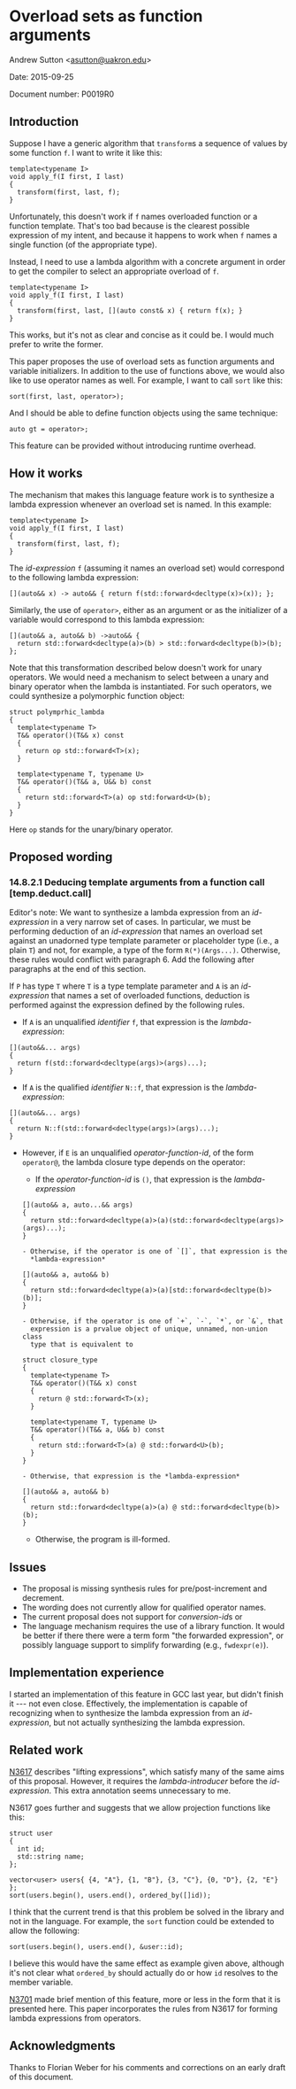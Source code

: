 Overload sets as function arguments
===================================

Andrew Sutton \<asutton@uakron.edu\>

Date: 2015-09-25

Document number: P0019R0


## Introduction

Suppose I have a generic algorithm that `transform`s a sequence of values 
by some function `f`. I want to write it like this:

``` {.cpp}
template<typename I>
void apply_f(I first, I last)
{
  transform(first, last, f);
}
```

Unfortunately, this doesn't work if `f` names overloaded function or a 
function template. That's too bad because is the clearest possible expression 
of my intent, and because it happens to work when `f` names a single
function (of the appropriate type).

Instead, I need to use a lambda algorithm with a concrete argument in 
order to get the compiler to select an appropriate overload of `f`.


``` {.cpp}
template<typename I>
void apply_f(I first, I last)
{
  transform(first, last, [](auto const& x) { return f(x); }
}
```

This works, but it's not as clear and concise as it could be.
I would much prefer to write the former.

This paper proposes the use of overload sets as function arguments
and variable initializers. In addition to the use of functions above,
we would also like to use operator names as well. For example, 
I want to call `sort` like this:

``` {.cpp}
sort(first, last, operator>);
```

And I should be able to define function objects using the same
technique:

``` {.cpp}
auto gt = operator>;
```

This feature can be provided without introducing runtime overhead.


## How it works

The mechanism that makes this language feature work is to synthesize
a lambda expression whenever an overload set is named. In this example:

``` {.cpp}
template<typename I>
void apply_f(I first, I last)
{
  transform(first, last, f);
}
```

The *id-expression* `f` (assuming it names an overload set) would 
correspond to the following lambda expression:

``` {.cpp}
[](auto&& x) -> auto&& { return f(std::forward<decltype(x)>(x)); };
```

Similarly, the use of `operator>`, either as an argument or as the
initializer of a variable would correspond to this lambda expression:

``` {.cpp}
[](auto&& a, auto&& b) ->auto&& {
  return std::forward<decltype(a)>(b) > std::forward<decltype(b)>(b);
};
```

Note that this transformation described below doesn't work for unary 
operators. We would need a mechanism to select between a unary and binary 
operator when the lambda is instantiated. For such operators, we could 
synthesize a polymorphic function object:

``` {.cpp}
struct polymprhic_lambda
{
  template<typename T>
  T&& operator()(T&& x) const
  { 
    return op std::forward<T>(x); 
  }
  
  template<typename T, typename U>
  T&& operator()(T&& a, U&& b) const 
  { 
    return std::forward<T>(a) op std:forward<U>(b); 
  }
}
```

Here `op` stands for the unary/binary operator.


## Proposed wording


### 14.8.2.1 Deducing template arguments from a function call  [temp.deduct.call]

Editor's note: We want to synthesize a lambda expression from an
*id-expression* in a very narrow set of cases. In particular, we must be 
performing deduction of an *id-expression* that names an overload set 
against an unadorned type template parameter or placeholder type (i.e., 
a plain `T`) and not, for example, a type of the form `R(*)(Args...)`.
Otherwise, these rules would conflict with paragraph 6.
Add the following after paragraphs at the end of this section.


If `P` has type `T` where `T` is a type template parameter and `A` is an 
*id-expression* that names a set of overloaded functions, deduction is
performed against the expression defined by the following rules.

- If `A` is an unqualified *identifier* `f`, that expression is
  the *lambda-expression*:
``` {.cpp}
[](auto&&... args) 
{ 
  return f(std::forward<decltype(args)>(args)...); 
}
```

- If `A` is the qualified *identifier* `N::f`, that expression is
  the *lambda-expression*:
``` {.cpp}
[](auto&&... args) 
{ 
  return N::f(std::forward<decltype(args)>(args)...); 
}
```

- However, if `E` is an unqualified *operator-function-id*, of the form 
  `operator@`, the lambda closure type depends on the operator:

    - If the *operator-function-id* is `()`, that expression is the 
      *lambda-expression*
    ``` {.cpp}
    [](auto&& a, auto...&& args) 
    { 
      return std::forward<decltype(a)>(a)(std::forward<decltype(args)>(args)...); 
    }
    ```

      - Otherwise, if the operator is one of `[]`, that expression is the
        *lambda-expression*
    ``` {.cpp}
    [](auto&& a, auto&& b) 
    { 
      return std::forward<decltype(a)>(a)[std::forward<decltype(b)>(b)]; 
    }
    ```

      - Otherwise, if the operator is one of `+`, `-`, `*`, or `&`, that
        expression is a prvalue object of unique, unnamed, non-union class 
        type that is equivalent to
    ``` {.cpp}
    struct closure_type
    {
      template<typename T>
      T&& operator()(T&& x) const
      { 
        return @ std::forward<T>(x); 
      }
    ```
    ``` {.cpp}
      template<typename T, typename U>
      T&& operator()(T&& a, U&& b) const 
      { 
        return std::forward<T>(a) @ std::forward<U>(b); 
      }
    }
    ```

      - Otherwise, that expression is the *lambda-expression*
    ``` {.cpp}
    [](auto&& a, auto&& b) 
    { 
      return std::forward<decltype(a)>(a) @ std::forward<decltype(b)>(b); 
    }
    ```

  - Otherwise, the program is ill-formed.


## Issues

- The proposal is missing synthesis rules for pre/post-increment and 
  decrement.
- The wording does not currently allow for qualified operator names.
- The current proposal does not support for *conversion-id*s or 
- The language mechanism requires the use of a library function. It
  would be better if there there were a term form "the forwarded
  expression", or possibly language support to simplify forwarding 
  (e.g., `fwdexpr(e)`).


## Implementation experience

I started an implementation of this feature in GCC last year, but didn't
finish it --- not even close. Effectively, the implementation is capable
of recognizing when to synthesize the lambda expression from an
*id-expression*, but not actually synthesizing the lambda expression.


## Related work

[N3617](http://www.open-std.org/jtc1/sc22/wg21/docs/papers/2013/n3617.htm)
describes "lifting expressions", which satisfy many of the same aims of
this proposal. However, it requires the *lambda-introducer* before the
*id-expression*. This extra annotation seems unnecessary to me.

N3617 goes further and suggests that we allow projection functions like
this:

``` {.cpp}
struct user
{
  int id;
  std::string name;
};

vector<user> users{ {4, "A"}, {1, "B"}, {3, "C"}, {0, "D"}, {2, "E"} };
sort(users.begin(), users.end(), ordered_by([]id));
```

I think that the current trend is that this problem be solved in the library
and not in the language. For example, the `sort` function could be extended 
to allow the following:

``` {.cpp}
sort(users.begin(), users.end(), &user::id);
```

I believe this would have the same effect as example given above, although
it's not clear what `ordered_by` should actually do or how `id` resolves
to the member variable.

[N3701](http://www.open-std.org/jtc1/sc22/wg21/docs/papers/2013/n3701.htm)
made brief mention of this feature, more or less in the form that it is
presented here. This paper incorporates the rules from N3617 for forming 
lambda expressions from operators.


## Acknowledgments

Thanks to Florian Weber for his comments and corrections on an early
draft of this document.
